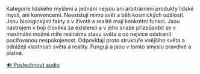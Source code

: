 
Kategorie lidského myšlení a jednání nejsou ani arbitrárními produkty lidské mysli, ani konvencemi. Neexistují mimo svět a běh kosmických událostí. Jsou biologickými fakty a v životě a realitě mají konkrétní funkci. Jsou nástrojem v boji člověka za existenci a v jeho snaze přizpůsobit se v maximální možné míře reálnému stavu světa a co nejvíce odstranit pociťovanou nespokojenost. Odpovídají proto struktuře vnějšího světa a odrážejí vlastnosti světa a reality. Fungují a jsou v tomto smyslu pravdivé a platné.

[🔊 Poslechnout audio](/data/7-paragraphs/audio/chapter_26/para_002-Kategorie-lidskho-mylen-a-jednn-nejsou-ani-ar.mp3)
